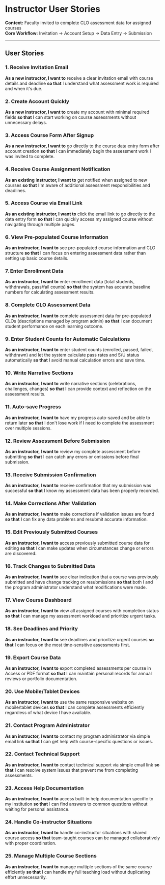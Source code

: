 # Instructor User Stories

**Context:** Faculty invited to complete CLO assessment data for assigned courses  
**Core Workflow:** Invitation → Account Setup → Data Entry → Submission

---

## User Stories

### 1. Receive Invitation Email
**As a new instructor, I want to** receive a clear invitation email with course details and deadline **so that** I understand what assessment work is required and when it's due.

### 2. Create Account Quickly
**As a new instructor, I want to** create my account with minimal required fields **so that** I can start working on course assessments without unnecessary delays.

### 3. Access Course Form After Signup
**As a new instructor, I want to** go directly to the course data entry form after account creation **so that** I can immediately begin the assessment work I was invited to complete.

### 4. Receive Course Assignment Notification
**As an existing instructor, I want to** get notified when assigned to new courses **so that** I'm aware of additional assessment responsibilities and deadlines.

### 5. Access Course via Email Link
**As an existing instructor, I want to** click the email link to go directly to the data entry form **so that** I can quickly access my assigned course without navigating through multiple pages.

### 6. View Pre-populated Course Information
**As an instructor, I want to** see pre-populated course information and CLO structure **so that** I can focus on entering assessment data rather than setting up basic course details.

### 7. Enter Enrollment Data
**As an instructor, I want to** enter enrollment data (total students, withdrawals, pass/fail counts) **so that** the system has accurate baseline numbers for calculating assessment results.

### 8. Complete CLO Assessment Data
**As an instructor, I want to** complete assessment data for pre-populated CLOs (descriptions managed by program admin) **so that** I can document student performance on each learning outcome.

### 9. Enter Student Counts for Automatic Calculations
**As an instructor, I want to** enter student counts (enrolled, passed, failed, withdrawn) and let the system calculate pass rates and S/U status automatically **so that** I avoid manual calculation errors and save time.

### 10. Write Narrative Sections
**As an instructor, I want to** write narrative sections (celebrations, challenges, changes) **so that** I can provide context and reflection on the assessment results.

### 11. Auto-save Progress
**As an instructor, I want to** have my progress auto-saved and be able to return later **so that** I don't lose work if I need to complete the assessment over multiple sessions.

### 12. Review Assessment Before Submission
**As an instructor, I want to** review my complete assessment before submitting **so that** I can catch any errors or omissions before final submission.

### 13. Receive Submission Confirmation
**As an instructor, I want to** receive confirmation that my submission was successful **so that** I know my assessment data has been properly recorded.

### 14. Make Corrections After Validation
**As an instructor, I want to** make corrections if validation issues are found **so that** I can fix any data problems and resubmit accurate information.

### 15. Edit Previously Submitted Courses
**As an instructor, I want to** access previously submitted course data for editing **so that** I can make updates when circumstances change or errors are discovered.

### 16. Track Changes to Submitted Data
**As an instructor, I want to** see clear indication that a course was previously submitted and have change tracking on resubmissions **so that** both I and the program administrator understand what modifications were made.

### 17. View Course Dashboard
**As an instructor, I want to** view all assigned courses with completion status **so that** I can manage my assessment workload and prioritize urgent tasks.

### 18. See Deadlines and Priority
**As an instructor, I want to** see deadlines and prioritize urgent courses **so that** I can focus on the most time-sensitive assessments first.

### 19. Export Course Data
**As an instructor, I want to** export completed assessments per course in Access or PDF format **so that** I can maintain personal records for annual reviews or portfolio documentation.

### 20. Use Mobile/Tablet Devices
**As an instructor, I want to** use the same responsive website on mobile/tablet devices **so that** I can complete assessments efficiently regardless of what device I have available.

### 21. Contact Program Administrator
**As an instructor, I want to** contact my program administrator via simple email link **so that** I can get help with course-specific questions or issues.

### 22. Contact Technical Support
**As an instructor, I want to** contact technical support via simple email link **so that** I can resolve system issues that prevent me from completing assessments.

### 23. Access Help Documentation
**As an instructor, I want to** access built-in help documentation specific to my institution **so that** I can find answers to common questions without waiting for personal assistance.

### 24. Handle Co-instructor Situations
**As an instructor, I want to** handle co-instructor situations with shared course access **so that** team-taught courses can be managed collaboratively with proper coordination.

### 25. Manage Multiple Course Sections
**As an instructor, I want to** manage multiple sections of the same course efficiently **so that** I can handle my full teaching load without duplicating effort unnecessarily.

